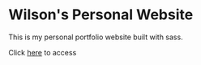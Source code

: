 # Wilson's Personal Website
This is my personal portfolio website built with sass.

Click [here](https://wilsonlaiwx.com/ "Wilson's Personal Website") to access
